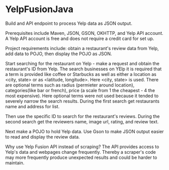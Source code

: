 # YelpFusionJava

Build and API endpoint to process Yelp data as JSON output.

Prerequisites include Maven, JSON, GSON, OKHTTP, and Yelp API account. 
A Yelp API account is free and does not require a credit card for set up.

Project requirements include:
obtain a restaurant's review data from Yelp,
add data to POJO,
then display the POJO as JSON.

Start searching for the restaurant on Yelp - make a request and obtain the restaurant's ID from Yelp.
The search businesses on YElp it is required that a term is provided like coffee or Starbucks
as well as either a location as <city, state> or as <latitude, longitude>.
Here <city, state> is used.
There are optional terms such as radius (permieter around location), categories(like bar or french), price (a scale from 1 the cheapest - 4 the most expensive).
Here optional terms were not used because it tended to severely narrow the search results.
During the first search get restaurants name and address for list.

Then use the specific ID to search for the restaurant's reviews.
During the second search get the reviewers name, image url, rating, and review text.

Next make a POJO to hold Yelp data.
Use Gson to make JSON output easier to read and display the review data.

Why use Yelp Fusion API instead of scraping? 
The API provides access to Yelp's data
and webpages change frequently. 
Thereby a scraper's code may more frequently produce unexpected results and could be harder to maintain.




